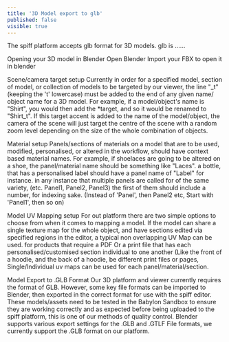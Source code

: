 ```yaml
---
title: '3D Model export to glb'
published: false
visible: true
---
```


The spiff platform accepts glb format for 3D models. glb is ......


Opening your 3D model in Blender
Open Blender 
Import your FBX to open it in blender

Scene/camera target setup
Currently in order for a specified model, section of model, or collection of models to be targeted by our viewer, the line "_t" (keeping the 't' lowercase) must be added to the end of any given name/ object name for a 3D model. For example, if a model/object's name is "Shirt", you would then add the *target, and so it would be renamed to "Shirt_t". If this target accent is added to the name of the model/object, the camera of the scene will just target the centre of the scene with a random zoom level depending on the size of the whole combination of objects. 

Material setup
Panels/sections of materials on a model that are to be used, modified, personalised, or altered in the workflow, should have context based material names. For example, if shoelaces are going to be altered on a shoe, the panel/material name should be something like "Laces".
a bottle, that has a personalised label should have a panel name of "Label" for instance. in any instance that multiple panels are called for of the same variety, (etc. Panel1, Panel2, Panel3) the first of them should include a number, for indexing sake. (Instead of 'Panel', then Panel2 etc, Start with 'Panel1', then so on)

Model UV Mapping setup
For out platform there are two simple options to choose from when it comes to mapping a model.
If the model can share a single texture map for the whole object, and have sections edited via specified regions in the editor, a typical non overlapping  UV Map can be used.
for products that require a PDF Or a print file that has each personalised/customised section individual to one another (Like the front of a hoodie, and the back of a hoodie, be different print files or pages, Single/Individual uv maps can be used for each panel/material/section.

Model Export to .GLB Format
Our 3D platform and viewer currently requires the format of GLB. However, some key file formats can be imported to Blender, then exported in the correct format for use with the spiff editor.
These models/assets need to be tested in the Babylon Sandbox to ensure they are working correctly and as expected before being uploaded to the spiff platform, this is one of our methods of quality control.
Blender supports various export settings for the .GLB and .GTLF File formats, we currently support the .GLB format on our platform.
